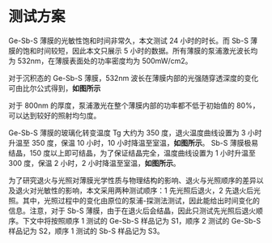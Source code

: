 # 测试方案 

Ge-Sb-S 薄膜的光敏性饱和时间非常久，本文测试 24 小时的时长。而 Sb-S 薄膜的饱和时间较短，因此本文只展示 5 小时的数据。所有薄膜的泵浦激光波长均为 532nm，在薄膜表面处的功率密度均为 500mW/cm2。

对于沉积态的 Ge-Sb-S 薄膜，532nm 波长在薄膜内部的光强随穿透深度的变化可由比尔公式得到，**如图所示**

对于 800nm 的厚度，泵浦激光在整个薄膜内部的功率都不低于初始值的 80%，可以达到较好的照射均匀度。

Ge-Sb-S 薄膜的玻璃化转变温度 Tg 大约为 350 度，退火温度曲线设置为 3 小时升温至 350 度，保温 10 小时，10 小时降温至室温，**如图所示**。
Sb-S 薄膜极易结晶，150 度以上即可结晶，为了保证结晶完全，温度曲线设置为 1 小时升温至 300 度，保温 2 小时，2 小时降温至室温，**如图所示**。

为了研究退火与光照对薄膜光学性质与物理结构的影响、退火与光照顺序的差异以及退火对光敏性的影响，本文采用两种测试顺序：1 先光照后退火，2 先退火后光照。其中，光照过程中的变化由原位的泵浦-探测法测试，因此能给出时间变化的信息。注意，对于 Sb-S 薄膜，由于在退火后会结晶，因此只测试先光照后退火顺序。下文中将按照顺序 1 测试的 Ge-Sb-S 样品记为 S1，顺序 2 测试的 Ge-Sb-S 样品记为 S2，顺序 1 测试的 Sb-S 样品记为 S3。
